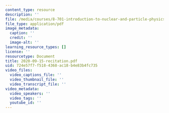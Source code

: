 ```yaml
---
content_type: resource
description: ''
file: /media/courses/8-701-introduction-to-nuclear-and-particle-physics-fall-2020/2020-09-15-recitation.pdf
file_type: application/pdf
image_metadata:
  caption: ''
  credit: ''
  image-alt: ''
learning_resource_types: []
license: ''
resourcetype: Document
title: 2020-09-15-recitation.pdf
uid: 724e57f7-f518-4368-ac18-b4e83b4fc735
video_files:
  video_captions_file: ''
  video_thumbnail_file: ''
  video_transcript_file: ''
video_metadata:
  video_speakers: ''
  video_tags: ''
  youtube_id: ''
---
```

